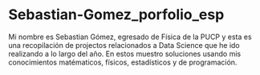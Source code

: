 # Sebastian-Gomez_porfolio_esp
Mi nombre es Sebastian Gómez, egresado de Física de la PUCP y esta es una recopilación de projectos relacionados a Data Science que he ido realizando a lo largo del año. En estos muestro soluciones usando mis conocimientos matématicos, físicos, estadísticos y de programación.
